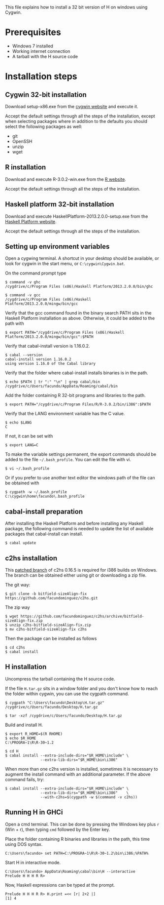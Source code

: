 This file explains how to install a 32 bit version of H on windows
using Cygwin.

Prerequisites
=============

* Windows 7 installed
* Working internet connection
* A tarball with the H source code

Installation steps
==================

Cygwin 32-bit installation
--------------------------

Download setup-x86.exe from the
[cygwin website](http://cygwin.com/install.html) and execute it.

Accept the default settings through all the steps of the installation,
except when selecting packages where in addition to the defaults you
should select the following packages as well:

  * git
  * OpenSSH
  * unzip
  * wget


R installation
--------------

Download and execute R-3.0.2-win.exe from the 
[R website](http://cran.r-project.org/bin/windows/base/).

Accept the default settings through all the steps of the installation.


Haskell platform 32-bit installation
------------------------------------

Download and execute HaskellPlatform-2013.2.0.0-setup.exe from the
[Haskell Platform website](http://www.haskell.org/platform/windows.html).

Accept the default settings through all the steps of the installation.


Setting up environment variables
--------------------------------

Open a cygwing terminal. A shortcut in your desktop should be
 available, or look for cygwin in the start menu, or
`C:\cygwin\Cygwin.bat`.

On the command prompt type

    $ command -v ghc
    /cygdrive/c/Program Files (x86)/Haskell Platform/2013.2.0.0/bin/ghc

    $ command -v gcc
    /cygdrive/c/Program Files (x86)/Haskell Platform/2013.2.0.0/mingw/bin/gcc

Verify that the gcc command found in the binary search PATH sits in
the Haskell Platform installation as above. Otherwise, it could be
 added to the path with

    $ export PATH="/cygdrive/c/Program Files (x86)/Haskell Platform/2013.2.0.0/mingw/bin/gcc":$PATH

Verify that cabal-install version is 1.16.0.2.

    $ cabal --version
    cabal-install version 1.16.0.2
    using version 1.16.0 of the Cabal library

Verify that the folder where cabal-install installs binaries is in the path. 

    $ echo $PATH | tr ":" "\n" | grep cabal/bin
    /cygdrive/c/Users/facundo/AppData/Roaming/cabal/bin

Add the folder containing R 32-bit programs and libraries to the path.

    $ export PATH="/cygdrive/c/Program Files/R/R-3.0.2/bin/i386":$PATH

Verify that the LANG environment variable has the C value.

    $ echo $LANG
    C

If not, it can be set with

    $ export LANG=C
    

To make the variable settings permanent, the export commands should
be added to the file `~/.bash_profile`. You can edit the file with vi.

    $ vi ~/.bash_profile

Or if you prefer to use another text editor the windows path of
the file can be obtained with

    $ cygpath -w ~/.bash_profile
    C:\cygwin\home\facundo\.bash_profile


cabal-install preparation
-------------------------

After installing the Haskell Platform and before installing any Haskell
package, the following command is needed to update the list of available
packages that cabal-install can install.

    $ cabal update


c2hs installation
-----------------

This [patched branch](https://github.com/facundominguez/c2hs/tree/bitfield-sizeAlign-fix)
of c2hs 0.16.5 is required for i386 builds on Windows. The branch can
be obtained either using git or downloading a zip file.

The git way:

    $ git clone -b bitfield-sizeAlign-fix https://github.com/facundominguez/c2hs.git

The zip way

    $ wget https://github.com/facundominguez/c2hs/archive/bitfield-sizeAlign-fix.zip
    $ unzip c2hs-bitfield-sizeAlign-fix.zip
    $ mv c2hs-bitfield-sizeAlign-fix c2hs

Then the package can be installed as follows

    $ cd c2hs
    $ cabal install


H installation
--------------

Uncompress the tarball containing the H source code.

If the file `H.tar.gz` sits in a window folder and you don't know how
to reach the folder within cygwin, you can use the cygpath command.

    $ cygpath "C:\Users\facundo\Desktop\H.tar.gz"
    /cygdrive/c/Users/facundo/Desktop/H.tar.gz

    $ tar -xzf /cygdrive/c/Users/facundo/Desktop/H.tar.gz

Build and install H.

    $ export R_HOME=$(R RHOME)
    $ echo $R_HOME
    C:\PROGRA~1\R\R-30~1.2

    $ cd H
    $ cabal install --extra-include-dirs="$R_HOME\include" \
                    --extra-lib-dirs="$R_HOME\bin\i386"

When more than one c2hs version is installed, sometimes it is
necessary to augment the install command with an additional parameter.
If the above command fails, try:

    $ cabal install --extra-include-dirs="$R_HOME\include" \
                    --extra-lib-dirs="$R_HOME\bin\i386"    \
                    --with-c2hs=$(cygpath -w $(command -v c2hs))


Running H in GHCi
-----------------

Open a cmd terminal. This can be done by pressing the Windows key plus
`r` (Win + r), then typing `cmd` followed by the Enter key.

Place the folder containing R binaries and libraries in the path, this
time using DOS syntax.

    C:\Users\facundo> set PATH=C:\PROGRA~1\R\R-30~1.2\bin\i386;%PATH%

Start H in interactive mode.

    C:\Users\facundo> AppData\Roaming\cabal\bin\H --interactive
    Prelude H H H R R>

Now, Haskell expressions can be typed at the prompt.

    Prelude H H H R R> H.print =<< [r| 2+2 |]
    [1] 4
